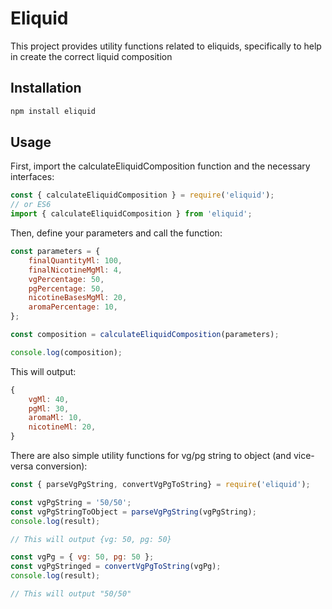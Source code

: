 # Eliquid

This project provides utility functions related to eliquids, specifically to help in create the correct liquid composition

## Installation

```bash
npm install eliquid
```

## Usage
First, import the calculateEliquidComposition function and the necessary interfaces:
```js
const { calculateEliquidComposition } = require('eliquid');
// or ES6
import { calculateEliquidComposition } from 'eliquid';
```


Then, define your parameters and call the function:
```js
const parameters = {
    finalQuantityMl: 100,
    finalNicotineMgMl: 4,
    vgPercentage: 50,
    pgPercentage: 50,
    nicotineBasesMgMl: 20,
    aromaPercentage: 10,
};

const composition = calculateEliquidComposition(parameters);

console.log(composition);
```

This will output:
```js
{
    vgMl: 40,
    pgMl: 30,
    aromaMl: 10,
    nicotineMl: 20,
}
```

There are also simple utility functions for vg/pg string to object (and vice-versa conversion):
```js
const { parseVgPgString, convertVgPgToString} = require('eliquid');

const vgPgString = '50/50';
const vgPgStringToObject = parseVgPgString(vgPgString);
console.log(result);

// This will output {vg: 50, pg: 50}

const vgPg = { vg: 50, pg: 50 };
const vgPgStringed = convertVgPgToString(vgPg);
console.log(result);

// This will output "50/50"

```

